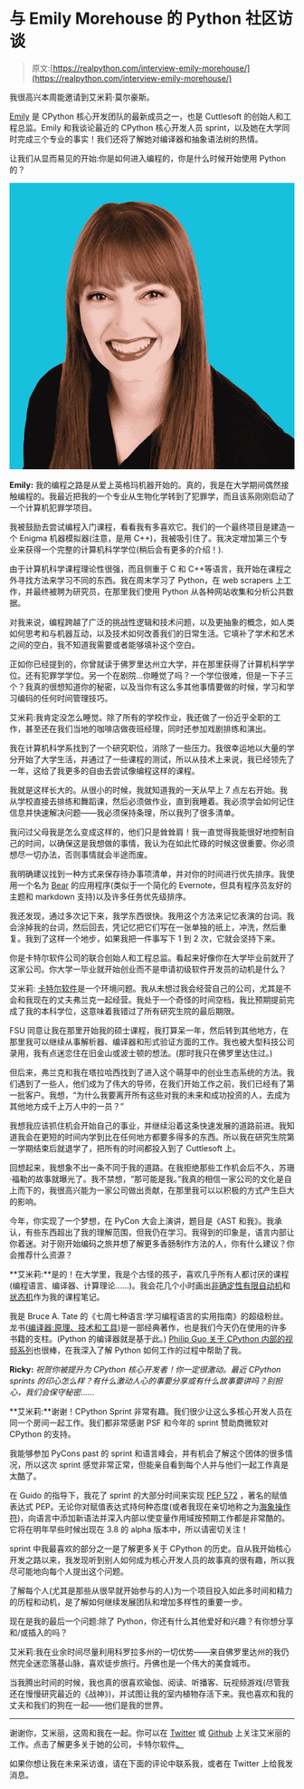 # 与 Emily Morehouse 的 Python 社区访谈

> 原文:[https://realpython.com/interview-emily-morehouse/](https://realpython.com/interview-emily-morehouse/)

我很高兴本周能邀请到艾米莉·莫尔豪斯。

[Emily](https://twitter.com/emilyemorehouse) 是 CPython 核心开发团队的最新成员之一，也是 Cuttlesoft 的创始人和工程总监。Emily 和我谈论最近的 CPython 核心开发人员 sprint，以及她在大学同时完成三个专业的事实！我们还将了解她对编译器和抽象语法树的热情。

让我们从显而易见的开始:你是如何进入编程的，你是什么时候开始使用 Python 的？

![Emily Morehouse](img/a175af07bbdd3abe69a1b2ade38f93bb.png)

**Emily:** 我的编程之路是从爱上英格玛机器开始的。真的，我是在大学期间偶然接触编程的。我最近把我的一个专业从生物化学转到了犯罪学，而且该系刚刚启动了一个计算机犯罪学项目。

我被鼓励去尝试编程入门课程，看看我有多喜欢它。我们的一个最终项目是建造一个 Enigma 机器模拟器(注意，是用 C++)，我被吸引住了。我决定增加第三个专业来获得一个完整的计算机科学学位(稍后会有更多的介绍！).

由于计算机科学课程理论性很强，而且侧重于 C 和 C++等语言，我开始在课程之外寻找方法来学习不同的东西。我在周末学习了 Python，在 web scrapers 上工作，并最终被聘为研究员，在那里我们使用 Python 从各种网站收集和分析公共数据。

对我来说，编程跨越了广泛的挑战性逻辑和技术问题，以及更抽象的概念，如人类如何思考和与机器互动，以及技术如何改善我们的日常生活。它填补了学术和艺术之间的空白，我不知道我需要或者能够填补这个空白。

正如你已经提到的，你曾就读于佛罗里达州立大学，并在那里获得了计算机科学学位。还有犯罪学学位。另一个在剧院…你睡觉了吗？一个学位很难，但是一下子三个？我真的很想知道你的秘密，以及当你有这么多其他事情要做的时候，学习和学习编码的任何时间管理技巧。

艾米莉:我肯定没怎么睡觉。除了所有的学校作业，我还做了一份近乎全职的工作，甚至还在我们当地的咖啡店做夜班经理，同时还参加戏剧排练和演出。

我在计算机科学系找到了一个研究职位，消除了一些压力。我很幸运地以大量的学分开始了大学生活，并通过了一些课程的测试，所以从技术上来说，我已经领先了一年，这给了我更多的自由去尝试像编程这样的课程。

我就是这样长大的。从很小的时候，我就知道我的一天从早上 7 点左右开始。我从学校直接去排练和舞蹈课，然后必须做作业，直到我睡着。我必须学会如何记住信息并快速解决问题——我必须保持条理，所以我列了很多清单。

我问过父母我是怎么变成这样的，他们只是耸耸肩！我一直觉得我能很好地控制自己的时间，以确保这是我想做的事情，我认为在如此忙碌的时候这很重要。你必须想尽一切办法，否则事情就会半途而废。

我明确建议找到一种方式来保存待办事项清单，并对你的时间进行优先排序。我使用一个名为 [Bear](https://bear.app/) 的应用程序(类似于一个简化的 Evernote，但具有程序员友好的主题和 markdown 支持)以及许多任务优先级排序。

我还发现，通过多次记下来，我学东西很快。我用这个方法来记忆表演的台词。我会涂掉我的台词，然后回去，凭记忆把它们写在一张单独的纸上，冲洗，然后重复。我到了这样一个地步，如果我把一件事写下 1 到 2 次，它就会坚持下来。

你是卡特尔软件公司的联合创始人和工程总监。看起来好像你在大学毕业前就开了这家公司。你大学一毕业就开始创业而不是申请初级软件开发员的动机是什么？

艾米莉: [卡特尔软件](https://www.cuttlesoft.com/)是一个环境问题。我从未想过我会经营自己的公司，尤其是不会和我现在的丈夫弗兰克一起经营。我处于一个奇怪的时间空档，我比预期提前完成了我的本科学位，这意味着我错过了所有研究生院的最后期限。

FSU 同意让我在那里开始我的硕士课程，我打算呆一年，然后转到其他地方，在那里我可以继续从事解析器、编译器和形式验证方面的工作。我也被大型科技公司录用，我有点迷恋住在旧金山或波士顿的想法。(那时我只在佛罗里达住过。)

但后来，弗兰克和我在塔拉哈西找到了进入这个萌芽中的创业生态系统的方法。我们遇到了一些人，他们成为了伟大的导师，在我们开始工作之前，我们已经有了第一批客户。我想，“为什么我要离开所有这些对我的未来和成功投资的人，去成为其他地方成千上万人中的一员？”

我想我应该抓住机会开始自己的事业，并继续沿着这条快速发展的道路前进。我知道我会在更短的时间内学到比在任何地方都要多得多的东西。所以我在研究生院第一学期结束后就退学了，把所有的时间都投入到了 Cuttlesoft 上。

回想起来，我想象不出一条不同于我的道路。在我拒绝那些工作机会后不久，苏珊·福勒的故事就曝光了。我不禁想，“那可能是我。”我真的相信一家公司的文化是自上而下的，我很高兴能为一家公司做出贡献，在那里我可以以积极的方式产生巨大的影响。

今年，你实现了一个梦想，在 PyCon 大会上演讲，题目是《AST 和我》。我承认，有些东西超出了我的理解范围，但我仍在学习。我得到的印象是，语言内部让你着迷。对于刚开始编码之旅并想了解更多香肠制作方法的人，你有什么建议？你会推荐什么资源？

**艾米莉:**是的！在大学里，我是个古怪的孩子，喜欢几乎所有人都讨厌的课程(编程语言、编译器、计算理论……)。我会花几个小时画出[非确定性有限自动机](http://www.csd.uwo.ca/~moreno/CS447/Lectures/Lexical.html/node3.html)和[状态机](https://ocw.mit.edu/courses/electrical-engineering-and-computer-science/6-01sc-introduction-to-electrical-engineering-and-computer-science-i-spring-2011/unit-1-software-engineering/state-machines/MIT6_01SCS11_chap04.pdf)作为我的课程笔记。

我是 Bruce A. Tate 的《七周七种语言:学习编程语言的实用指南》的超级粉丝。龙书([编译器:原理、技术和工具](https://realpython.com/asins/9332518661/))是一部经典著作，也是我们今天仍在使用的许多书籍的支柱。(Python 的编译器就是基于此。) [Philip Guo 关于 CPython 内部的视频系列](http://pgbovine.net/cpython-internals.htm)也很棒，在我深入了解 Python 如何工作的过程中帮助了我。

**Ricky:** *祝贺你被提升为 CPython 核心开发者！你一定很激动。最近 CPython sprints 的印心怎么样？有什么激动人心的事要分享或有什么故事要讲吗？别担心，我们会保守秘密……*

**艾米莉:**谢谢！CPython Sprint 非常有趣。我们很少让这么多核心开发人员在同一个房间一起工作。我们都非常感谢 PSF 和今年的 sprint 赞助商微软对 CPython 的支持。

我能够参加 PyCons past 的 sprint 和语言峰会，并有机会了解这个团体的很多情况，所以这次 sprint 感觉非常正常，但能亲自看到每个人并与他们一起工作真是太酷了。

在 Guido 的指导下，我花了 sprint 的大部分时间来实现 [PEP 572](https://www.python.org/dev/peps/pep-0572/) ，著名的赋值表达式 PEP。无论你对赋值表达式持何种态度(或者我现在亲切地称之为[海象操作符](https://twitter.com/squeaky_pl/status/1020284300359553024))，向语言中添加新语法并深入内部以使变量作用域按预期工作都是非常酷的。它将在明年早些时候出现在 3.8 的 alpha 版本中，所以请密切关注！

sprint 中我最喜欢的部分之一是了解更多关于 CPython 的历史。自从我开始核心开发之路以来，我发现听到别人如何成为核心开发人员的故事真的很有趣，所以我尽可能地向每个人提出这个问题。

了解每个人(尤其是那些从很早就开始参与的人)为一个项目投入如此多时间和精力的历程和动机，是了解如何继续发展团队和增加多样性的重要一步。

现在是我的最后一个问题:除了 Python，你还有什么其他爱好和兴趣？有你想分享和/或插入的吗？

艾米莉:我在业余时间尽量利用科罗拉多州的一切优势——来自佛罗里达州的我仍然完全迷恋落基山脉，喜欢徒步旅行。丹佛也是一个伟大的美食城市。

当我腾出时间的时候，我也真的很喜欢瑜伽、阅读、听播客、玩视频游戏(尽管我还在慢慢研究最近的《战神》)，并试图让我的室内植物存活下来。我也喜欢和我的丈夫和我们的狗在一起——他们是我的世界。

* * *

谢谢你，艾米丽，这周和我在一起。你可以在 [Twitter](https://twitter.com/emilyemorehouse) 或 [Github](https://github.com/emilyemorehouse) 上关注艾米丽的工作。点击了解更多关于她的公司，卡特尔软件[。](https://www.cuttlesoft.com/)

如果你想让我在未来采访谁，请在下面的评论中联系我，或者在 Twitter 上给我发消息。